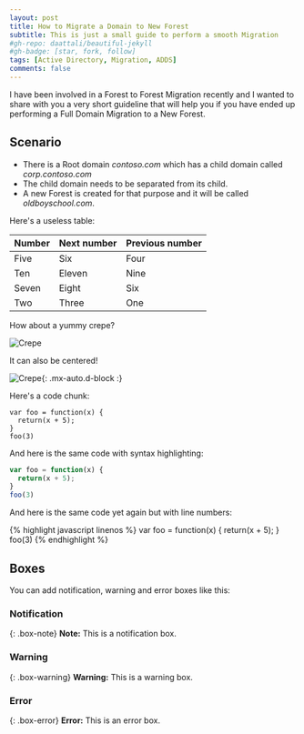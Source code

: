 ```yaml
---
layout: post
title: How to Migrate a Domain to New Forest
subtitle: This is just a small guide to perform a smooth Migration
#gh-repo: daattali/beautiful-jekyll
#gh-badge: [star, fork, follow]
tags: [Active Directory, Migration, ADDS]
comments: false
---
```


I have been involved in a Forest to Forest Migration recently and I wanted to share with you a very short guideline that will help you if you have ended up performing a Full Domain Migration to a New Forest. 

## Scenario
* There is a Root domain _contoso.com_ which has a child domain called _corp.contoso.com_
* The child domain needs to be separated from its child. 
* A new Forest is created for that purpose and it will be called _oldboyschool.com_.

Here's a useless table:

| Number | Next number | Previous number |
| :------ |:--- | :--- |
| Five | Six | Four |
| Ten | Eleven | Nine |
| Seven | Eight | Six |
| Two | Three | One |


How about a yummy crepe?

![Crepe](https://s3-media3.fl.yelpcdn.com/bphoto/cQ1Yoa75m2yUFFbY2xwuqw/348s.jpg)

It can also be centered!

![Crepe](https://s3-media3.fl.yelpcdn.com/bphoto/cQ1Yoa75m2yUFFbY2xwuqw/348s.jpg){: .mx-auto.d-block :}

Here's a code chunk:

~~~
var foo = function(x) {
  return(x + 5);
}
foo(3)
~~~

And here is the same code with syntax highlighting:

```javascript
var foo = function(x) {
  return(x + 5);
}
foo(3)
```

And here is the same code yet again but with line numbers:

{% highlight javascript linenos %}
var foo = function(x) {
  return(x + 5);
}
foo(3)
{% endhighlight %}

## Boxes
You can add notification, warning and error boxes like this:

### Notification

{: .box-note}
**Note:** This is a notification box.

### Warning

{: .box-warning}
**Warning:** This is a warning box.

### Error

{: .box-error}
**Error:** This is an error box.
